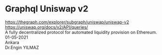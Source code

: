 # Graphql Uniswap v2

https://thegraph.com/explorer/subgraph/uniswap/uniswap-v2
<br>
https://uniswap.org/docs/v2/API/queries/
<BR>
  A fully decentralized protocol for automated liquidity provision on Ethereum.
  <br>
01-05-2021
<BR>
Ankara
<BR>
Dr.Engin YILMAZ
<br>
